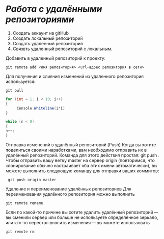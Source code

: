 # ***Работа с удалёнными репозиториями*** 
1. Создать аккаунт на gitHub
2. Создать локальный репозиторий
3. Создать удаленный репозиторий
4. Связвть удаленный репозиторий с локальным.

Добавить в удаленный репозиторий к проекту:
 ```
git remote add <имя репозитория> <url-адрес репозитория в сети>
```
Для получения и слияния изменений из удаленного репозитория используется: 
```
git pull
```
```C#
for (int = 1; i < 10; i++)
{
     Console.Whiteline(i*i)
}
```
```C#
while (n < 0)
{
n++;
}
```
Отправка изменений в удалённый репозиторий (Push)
Когда вы хотите поделиться своими наработками, вам необходимо отправить их в удалённый репозиторий. Команда для этого действия простая: git push <remote-name> <branch-name>. Чтобы отправить вашу ветку master на сервер origin (повторимся, что клонирование обычно настраивает оба этих имени автоматически), вы можете выполнить следующую команду для отправки ваших коммитов:
```
 git push origin master
```
Удаление и переименование удалённых репозиториев
Для переименования удалённого репозитория можно выполнить 
```
git remote rename
```
Если по какой-то причине вы хотите удалить удалённый репозиторий — вы сменили сервер или больше не используете определённое зеркало, или кто-то перестал вносить изменения — вы можете использовать 
```
git remote rm
```